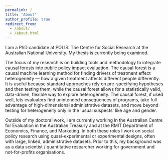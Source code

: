 ```yaml
---
permalink: /
title: "About"
author_profile: true
redirect_from: 
  - /about/
  - /about.html
---
```


I am a PhD candidate at POLIS: The Centre for Social Research at the Australian National University. My thesis is currently being examined.

The focus of my research is on building tools and methodology to integrate causal forests into public policy impact evaluation. The causal forest is a causal machine learning method for finding drivers of treatment effect heterogeneity — how a given treatment affects different people differently. It is useful because standard approaches rely on pre-specifying hypotheses and then testing them, while the causal forest allows for a statistically valid, data-driven, flexible way to explore heterogeneity. The causal forest, if used well, lets evaluators find unintended consequences of programs, take full advantage of high-dimensional administrative datasets, and move beyond testing for heterogeneity only in the 'usual suspects' like age and gender.

Outside of my doctoral work, I am currently working in the Australian Centre for Evaluation in the Australian Treasury and at the RMIT Department of Economics, Finance, and Marketing. In both these roles I work on social policy research using quasi-experimental or experimental designs, often with large, linked, administrative datasets. Prior to this, my background was as a data scientist / quantitative researcher working for government and not-for-profits organisations.

